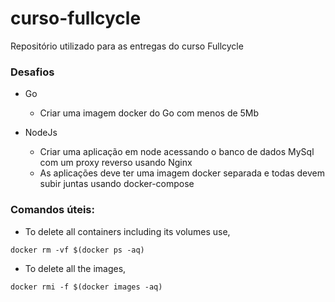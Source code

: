 # curso-fullcycle
Repositório utilizado para as entregas do curso Fullcycle

### Desafios

  - Go
    - Criar uma imagem docker do Go com menos de 5Mb

  - NodeJs
    - Criar uma aplicação em node acessando o banco de dados MySql com um proxy reverso usando Nginx
    - As aplicações deve ter uma imagem docker separada e todas devem subir juntas usando docker-compose


### Comandos úteis:
 - To delete all containers including its volumes use,
```
docker rm -vf $(docker ps -aq)
```
 - To delete all the images,
``` 
docker rmi -f $(docker images -aq)
```